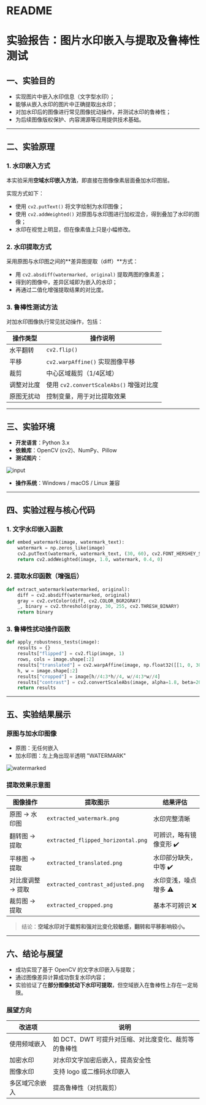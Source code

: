 # README

#  实验报告：图片水印嵌入与提取及鲁棒性测试

## 一、实验目的

- 实现图片中嵌入水印信息（文字型水印）；
- 能够从嵌入水印的图片中正确提取出水印；
- 对加水印后的图像进行常见图像扰动操作，并测试水印的鲁棒性；
- 为后续图像版权保护、内容溯源等应用提供技术基础。

------

## 二、实验原理

### 1. 水印嵌入方式

本实验采用**空域水印嵌入方法**，即直接在图像像素层面叠加水印图层。

实现方式如下：

- 使用 `cv2.putText()` 将文字绘制为水印图像；
- 使用 `cv2.addWeighted()` 对原图与水印图进行加权混合，得到叠加了水印的图像；
- 水印在视觉上明显，但在像素值上只是小幅修改。

### 2. 水印提取方式

采用原图与水印图之间的**差异图提取（diff）**方式：

- 用 `cv2.absdiff(watermarked, original)` 提取两图的像素差；
- 得到的图像中，差异区域即为嵌入的水印；
- 再通过二值化增强提取结果的对比度。

### 3. 鲁棒性测试方法

对加水印图像执行常见扰动操作，包括：

| 操作类型   | 操作说明                                |
| ---------- | --------------------------------------- |
| 水平翻转   | `cv2.flip()`                            |
| 平移       | `cv2.warpAffine()` 实现图像平移         |
| 裁剪       | 中心区域裁剪（1/4区域）                 |
| 调整对比度 | 使用 `cv2.convertScaleAbs()` 增强对比度 |
| 原图无扰动 | 控制变量，用于对比提取效果              |

------

## 三、实验环境

- **开发语言**：Python 3.x
- **依赖库**：OpenCV (cv2)、NumPy、Pillow
- **测试图片**：

![input](D:\crypto-projects\project_watermark\input.jpg)

- **操作系统**：Windows / macOS / Linux 兼容

------

## 四、实验过程与核心代码

### 1. 文字水印嵌入函数

```python
def embed_watermark(image, watermark_text):
    watermark = np.zeros_like(image)
    cv2.putText(watermark, watermark_text, (30, 60), cv2.FONT_HERSHEY_SIMPLEX, 1.5, (255,255,255), 2)
    return cv2.addWeighted(image, 1.0, watermark, 0.4, 0)
```

### 2. 提取水印函数（增强后）

```python
def extract_watermark(watermarked, original):
    diff = cv2.absdiff(watermarked, original)
    gray = cv2.cvtColor(diff, cv2.COLOR_BGR2GRAY)
    _, binary = cv2.threshold(gray, 30, 255, cv2.THRESH_BINARY)
    return binary
```

### 3. 鲁棒性扰动操作函数

```python
def apply_robustness_tests(image):
    results = {}
    results["flipped"] = cv2.flip(image, 1)
    rows, cols = image.shape[:2]
    results["translated"] = cv2.warpAffine(image, np.float32([[1, 0, 30], [0, 1, 30]]), (cols, rows))
    h, w = image.shape[:2]
    results["cropped"] = image[h//4:3*h//4, w//4:3*w//4]
    results["contrast"] = cv2.convertScaleAbs(image, alpha=1.8, beta=20)
    return results
```

------

## 五、实验结果展示

### 原图与加水印图像

- 原图：无任何嵌入
- 加水印图：左上角出现半透明 "WATERMARK"

![watermarked](D:\crypto-projects\project_watermark\watermarked.png)

### 提取效果示意图

| 图像操作          | 提取图示                           | 结果评估               |
| ----------------- | ---------------------------------- | ---------------------- |
| 原图 → 水印图     | `extracted_watermark.png`          | 水印完整清晰           |
| 翻转图 → 提取     | `extracted_flipped_horizontal.png` | 可辨识，略有镜像变形 ✔️ |
| 平移图 → 提取     | `extracted_translated.png`         | 水印部分缺失，中等 ✔️   |
| 对比度调整 → 提取 | `extracted_contrast_adjusted.png`  | 水印变浅，噪点增多 ⚠️   |
| 裁剪图 → 提取     | `extracted_cropped.png`            | 基本不可辨识 ❌         |

> 结论：**空域水印对于裁剪和强对比变化较敏感，翻转和平移影响较小。**

------

## 六、结论与展望

- 成功实现了基于 OpenCV 的文字水印嵌入与提取；
- 通过图像差异计算成功恢复水印内容；
- 实验验证了在**部分图像扰动下水印可提取**，但空域嵌入在鲁棒性上存在一定局限。

### 展望方向

| 改进项         | 说明                                                 |
| -------------- | ---------------------------------------------------- |
| 使用频域嵌入   | 如 DCT、DWT 可提升对压缩、对比度变化、裁剪等的鲁棒性 |
| 加密水印       | 对水印文字加密后嵌入，提高安全性                     |
| 图像水印       | 支持 logo 或二维码水印嵌入                           |
| 多区域冗余嵌入 | 提高鲁棒性（对抗裁剪）                               |

